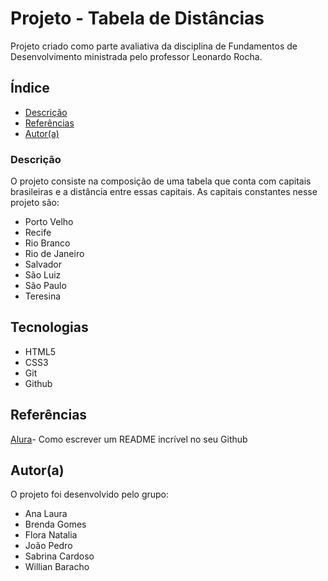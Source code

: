 # Projeto - Tabela de Distâncias
Projeto criado como parte avaliativa da disciplina de Fundamentos de Desenvolvimento ministrada 
pelo professor Leonardo Rocha.

## Índice 

* [Descrição](#descrição)
* [Referências](#Referências)
* [Autor(a)](#autor)

### Descrição 

 O projeto consiste na composição de uma tabela que conta com capitais brasileiras e a distância 
    entre essas capitais. As capitais constantes nesse projeto são:

 * Porto Velho
 * Recife
 * Rio Branco
 * Rio de Janeiro
 * Salvador
 * São Luiz 
 * São Paulo
 * Teresina 

## Tecnologias 

* HTML5
* CSS3
* Git
* Github
## Referências 

[Alura](https://www.alura.com.br/artigos/escrever-bom-readme)- Como escrever um README incrível no seu Github

## Autor(a)

 O projeto foi desenvolvido pelo grupo:
 * Ana Laura
 * Brenda Gomes
 * Flora Natalia
 * João Pedro
 * Sabrina Cardoso
 * Willian Baracho 
